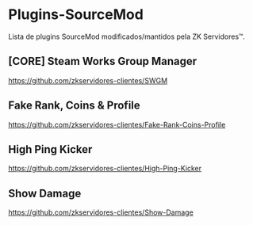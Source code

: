 # Plugins-SourceMod
Lista de plugins SourceMod modificados/mantidos pela ZK Servidores™.

## [CORE] Steam Works Group Manager
https://github.com/zkservidores-clientes/SWGM

## Fake Rank, Coins & Profile
https://github.com/zkservidores-clientes/Fake-Rank-Coins-Profile

## High Ping Kicker
https://github.com/zkservidores-clientes/High-Ping-Kicker

## Show Damage
https://github.com/zkservidores-clientes/Show-Damage
